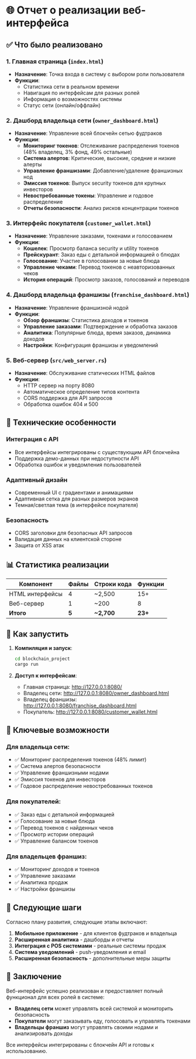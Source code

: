 # 🌐 Отчет о реализации веб-интерфейса

## ✅ Что было реализовано

### 1. **Главная страница** (`index.html`)
- **Назначение**: Точка входа в систему с выбором роли пользователя
- **Функции**:
  - Статистика сети в реальном времени
  - Навигация по интерфейсам для разных ролей
  - Информация о возможностях системы
  - Статус сети (онлайн/оффлайн)

### 2. **Дашборд владельца сети** (`owner_dashboard.html`)
- **Назначение**: Управление всей блокчейн сетью фудтраков
- **Функции**:
  - **Мониторинг токенов**: Отслеживание распределения токенов (48% владелец, 3% фонд, 49% остальные)
  - **Система алертов**: Критические, высокие, средние и низкие алерты
  - **Управление франшизами**: Добавление/удаление франшизных нод
  - **Эмиссия токенов**: Выпуск security токенов для крупных инвесторов
  - **Невостребованные токены**: Управление и годовое распределение
  - **Отчеты безопасности**: Анализ рисков концентрации токенов

### 3. **Интерфейс покупателя** (`customer_wallet.html`)
- **Назначение**: Управление заказами, токенами и голосованием
- **Функции**:
  - **Кошелек**: Просмотр баланса security и utility токенов
  - **Прейскурант**: Заказ еды с детальной информацией о блюдах
  - **Голосование**: Участие в голосовании за новые блюда
  - **Управление чеками**: Перевод токенов с неавторизованных чеков
  - **История операций**: Просмотр заказов, голосований и переводов

### 4. **Дашборд владельца франшизы** (`franchise_dashboard.html`)
- **Назначение**: Управление франшизной нодой
- **Функции**:
  - **Обзор франшизы**: Статистика доходов и токенов
  - **Управление заказами**: Подтверждение и обработка заказов
  - **Аналитика**: Популярные блюда, время заказов, динамика доходов
  - **Настройки**: Конфигурация франшизы и уведомлений

### 5. **Веб-сервер** (`src/web_server.rs`)
- **Назначение**: Обслуживание статических HTML файлов
- **Функции**:
  - HTTP сервер на порту 8080
  - Автоматическое определение типов контента
  - CORS поддержка для API запросов
  - Обработка ошибок 404 и 500

## 🔧 Технические особенности

### **Интеграция с API**
- Все интерфейсы интегрированы с существующим API блокчейна
- Поддержка демо-данных при недоступности API
- Обработка ошибок и уведомления пользователей

### **Адаптивный дизайн**
- Современный UI с градиентами и анимациями
- Адаптивная сетка для разных размеров экранов
- Темная/светлая тема (в интерфейсе покупателя)

### **Безопасность**
- CORS заголовки для безопасных API запросов
- Валидация данных на клиентской стороне
- Защита от XSS атак

## 📊 Статистика реализации

| Компонент | Файлы | Строки кода | Функции |
|-----------|-------|-------------|---------|
| HTML интерфейсы | 4 | ~2,500 | 15+ |
| Веб-сервер | 1 | ~200 | 8 |
| **Итого** | **5** | **~2,700** | **23+** |

## 🚀 Как запустить

1. **Компиляция и запуск**:
   ```bash
   cd blockchain_project
   cargo run
   ```

2. **Доступ к интерфейсам**:
   - Главная страница: http://127.0.0.1:8080/
   - Владелец сети: http://127.0.0.1:8080/owner_dashboard.html
   - Владелец франшизы: http://127.0.0.1:8080/franchise_dashboard.html
   - Покупатель: http://127.0.0.1:8080/customer_wallet.html

## 🎯 Ключевые возможности

### **Для владельца сети**:
- ✅ Мониторинг распределения токенов (48% лимит)
- ✅ Система алертов безопасности
- ✅ Управление франшизными нодами
- ✅ Эмиссия токенов для инвесторов
- ✅ Годовое распределение невостребованных токенов

### **Для покупателей**:
- ✅ Заказ еды с детальной информацией
- ✅ Голосование за новые блюда
- ✅ Перевод токенов с найденных чеков
- ✅ Просмотр истории операций
- ✅ Управление балансом токенов

### **Для владельцев франшиз**:
- ✅ Мониторинг доходов и токенов
- ✅ Управление заказами
- ✅ Аналитика продаж
- ✅ Настройки франшизы

## 🔮 Следующие шаги

Согласно плану развития, следующие этапы включают:

1. **Мобильное приложение** - для клиентов фудтраков и владельца
2. **Расширенная аналитика** - дашборды и отчеты
3. **Интеграция с POS системами** - реальные системы продаж
4. **Система уведомлений** - push-уведомления и email
5. **Расширенная безопасность** - дополнительные меры защиты

## 📝 Заключение

Веб-интерфейс успешно реализован и предоставляет полный функционал для всех ролей в системе:
- **Владелец сети** может управлять всей системой и мониторить безопасность
- **Покупатели** могут заказывать еду, голосовать и управлять токенами
- **Владельцы франшиз** могут управлять своими нодами и анализировать доходы

Все интерфейсы интегрированы с блокчейн API и готовы к использованию.


